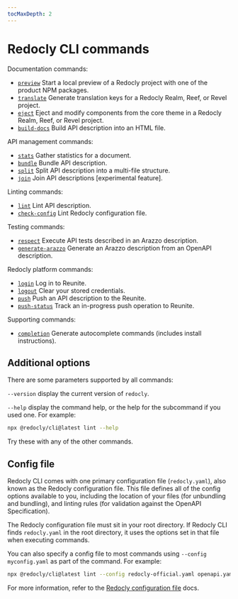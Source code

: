 ```yaml
---
tocMaxDepth: 2
---
```


# Redocly CLI commands

Documentation commands:

- [`preview`](preview.md) Start a local preview of a Redocly project with one of the product NPM packages.
- [`translate`](translate.md) Generate translation keys for a Redocly Realm, Reef, or Revel project.
- [`eject`](eject.md) Eject and modify components from the core theme in a Redocly Realm, Reef, or Revel project.
- [`build-docs`](build-docs.md) Build API description into an HTML file.

API management commands:

- [`stats`](stats.md) Gather statistics for a document.
- [`bundle`](bundle.md) Bundle API description.
- [`split`](split.md) Split API description into a multi-file structure.
- [`join`](join.md) Join API descriptions [experimental feature].

Linting commands:

- [`lint`](lint.md) Lint API description.
- [`check-config`](check-config.md) Lint Redocly configuration file.

Testing commands:

- [`respect`](respect.md) Execute API tests described in an Arazzo description.
- [`generate-arazzo`](generate-arazzo.md) Generate an Arazzo description from an OpenAPI description.

Redocly platform commands:

- [`login`](login.md) Log in to Reunite.
- [`logout`](logout.md) Clear your stored credentials.
- [`push`](push.md) Push an API description to the Reunite.
- [`push-status`](push-status.md) Track an in-progress push operation to Reunite.

Supporting commands:

- [`completion`](completion.md) Generate autocomplete commands (includes install instructions).

## Additional options

There are some parameters supported by all commands:

`--version` display the current version of `redocly`.

`--help` display the command help, or the help for the subcommand if you used one. For example:

```bash
npx @redocly/cli@latest lint --help
```

Try these with any of the other commands.

## Config file

Redocly CLI comes with one primary configuration file (`redocly.yaml`), also known as the Redocly configuration file.
This file defines all of the config options available to you, including the location of your files (for unbundling and bundling), and linting rules (for validation against the OpenAPI Specification).

The Redocly configuration file must sit in your root directory.
If Redocly CLI finds `redocly.yaml` in the root directory, it uses the options set in that file when executing commands.

You can also specify a config file to most commands using `--config myconfig.yaml` as part of the command. For example:

```bash
npx @redocly/cli@latest lint --config redocly-official.yaml openapi.yaml
```

For more information, refer to the [Redocly configuration file](../configuration/index.md) docs.
